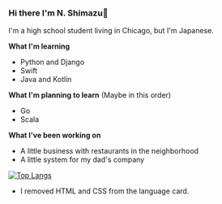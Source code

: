 ### Hi there I'm N. Shimazu👋

I'm a high school student living in Chicago, but I'm Japanese.

**What I'm learning**
 - Python and Django
 - Swift
 - Java and Kotlin

**What I'm planning to learn** (Maybe in this order)
 - Go
 - Scala

**What I've been working on**
 - A little business with restaurants in the neighborhood
 - A little system for my dad's company

[![Top Langs](https://github-readme-stats.vercel.app/api/top-langs/?username=bichanna&langs_count=10&hide=html,css&layout=compact)](https://github.com/anuraghazra/github-readme-stats)

* I removed HTML and CSS from the language card.
